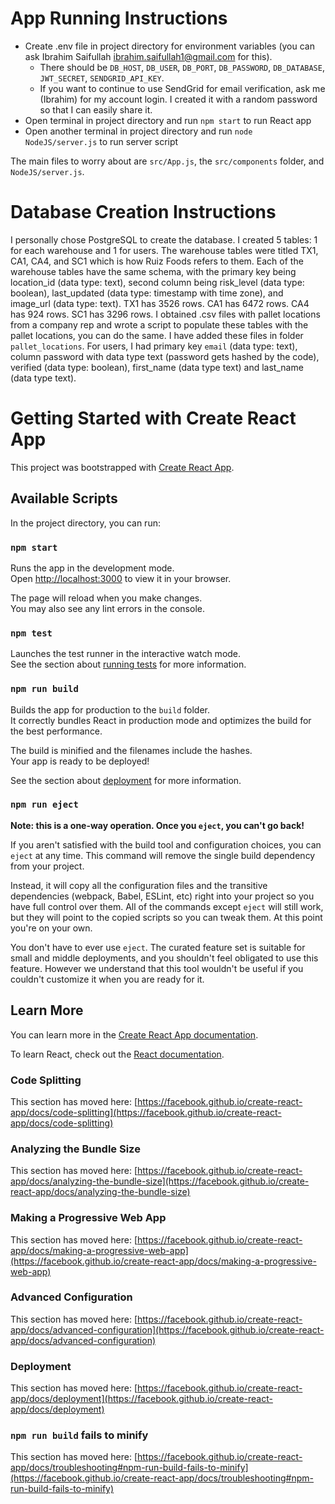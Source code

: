 # App Running Instructions
- Create .env file in project directory for environment variables (you can ask Ibrahim Saifullah ibrahim.saifullah1@gmail.com for this).
  - There should be `DB_HOST`, `DB_USER`, `DB_PORT`, `DB_PASSWORD`, `DB_DATABASE`, `JWT_SECRET`, `SENDGRID_API_KEY`.
  - If you want to continue to use SendGrid for email verification, ask me (Ibrahim) for my account login. I created it with a random password so that I can easily share it.
- Open terminal in project directory and run `npm start` to run React app
- Open another terminal in project directory and run `node NodeJS/server.js` to run server script

The main files to worry about are `src/App.js`, the `src/components` folder, and `NodeJS/server.js`.

# Database Creation Instructions
I personally chose PostgreSQL to create the database.
I created 5 tables: 1 for each warehouse and 1 for users. The warehouse tables were titled TX1, CA1, CA4, and SC1 which is how Ruiz Foods refers to them. Each of the warehouse tables have the same schema, with the primary key being location_id (data type: text), second column being risk_level (data type: boolean), last_updated (data type: timestamp with time zone), and image_url (data type: text). 
TX1 has 3526 rows. CA1 has 6472 rows. CA4 has 924 rows. SC1 has 3296 rows. 
I obtained .csv files with pallet locations from a company rep and wrote a script to populate these tables with the pallet locations, you can do the same. I have added these files in folder `pallet_locations`. 
For users, I had primary key `email` (data type: text), column password with data type text (password gets hashed by the code), verified (data type: boolean), first_name (data type text) and last_name (data type text). 


# Getting Started with Create React App

This project was bootstrapped with [Create React App](https://github.com/facebook/create-react-app).

## Available Scripts

In the project directory, you can run:

### `npm start`

Runs the app in the development mode.\
Open [http://localhost:3000](http://localhost:3000) to view it in your browser.

The page will reload when you make changes.\
You may also see any lint errors in the console.

### `npm test`

Launches the test runner in the interactive watch mode.\
See the section about [running tests](https://facebook.github.io/create-react-app/docs/running-tests) for more information.

### `npm run build`

Builds the app for production to the `build` folder.\
It correctly bundles React in production mode and optimizes the build for the best performance.

The build is minified and the filenames include the hashes.\
Your app is ready to be deployed!

See the section about [deployment](https://facebook.github.io/create-react-app/docs/deployment) for more information.

### `npm run eject`

**Note: this is a one-way operation. Once you `eject`, you can't go back!**

If you aren't satisfied with the build tool and configuration choices, you can `eject` at any time. This command will remove the single build dependency from your project.

Instead, it will copy all the configuration files and the transitive dependencies (webpack, Babel, ESLint, etc) right into your project so you have full control over them. All of the commands except `eject` will still work, but they will point to the copied scripts so you can tweak them. At this point you're on your own.

You don't have to ever use `eject`. The curated feature set is suitable for small and middle deployments, and you shouldn't feel obligated to use this feature. However we understand that this tool wouldn't be useful if you couldn't customize it when you are ready for it.

## Learn More

You can learn more in the [Create React App documentation](https://facebook.github.io/create-react-app/docs/getting-started).

To learn React, check out the [React documentation](https://reactjs.org/).

### Code Splitting

This section has moved here: [https://facebook.github.io/create-react-app/docs/code-splitting](https://facebook.github.io/create-react-app/docs/code-splitting)

### Analyzing the Bundle Size

This section has moved here: [https://facebook.github.io/create-react-app/docs/analyzing-the-bundle-size](https://facebook.github.io/create-react-app/docs/analyzing-the-bundle-size)

### Making a Progressive Web App

This section has moved here: [https://facebook.github.io/create-react-app/docs/making-a-progressive-web-app](https://facebook.github.io/create-react-app/docs/making-a-progressive-web-app)

### Advanced Configuration

This section has moved here: [https://facebook.github.io/create-react-app/docs/advanced-configuration](https://facebook.github.io/create-react-app/docs/advanced-configuration)

### Deployment

This section has moved here: [https://facebook.github.io/create-react-app/docs/deployment](https://facebook.github.io/create-react-app/docs/deployment)

### `npm run build` fails to minify

This section has moved here: [https://facebook.github.io/create-react-app/docs/troubleshooting#npm-run-build-fails-to-minify](https://facebook.github.io/create-react-app/docs/troubleshooting#npm-run-build-fails-to-minify)
